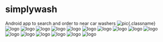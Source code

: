# simplywash
Android app to search and order to near car washers
![pic][logo]{.classname}
![logo](S70402-153041.jpg)
![logo](S70402-153051.jpg)
![logo](S70402-153100.jpg)
![logo](S70402-153108.jpg)
![logo](S70402-153120.jpg)
![logo](S70402-153132.jpg)
![logo](S70402-153146.jpg)
![logo](S70402-153156.jpg)
![logo](S70402-153203.jpg)
![logo](S70402-153211.jpg)
![logo](S70402-153428.jpg)
![logo](S70402-153434.jpg)
![logo](S70402-153442.jpg)
![logo](S70402-153450.jpg)
![logo](S70402-153458.jpg)
![logo](S70402-153515.jpg)

[logo]: (picurl)

<style type="text/css">
    .classname{
        width: 200px;
    }
</style>
